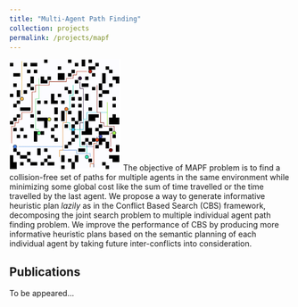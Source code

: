 ```yaml
---
title: "Multi-Agent Path Finding"
collection: projects
permalink: /projects/mapf
---
```


<img src='/images/mapf_instance.png' width=200>
The objective of MAPF problem is to find a collision-free set of paths for multiple agents in the same environment while minimizing some global cost like the sum of time travelled or the time travelled by the last agent.
We propose a way to generate informative heuristic plan <i>lazily</i> as in the Conflict Based Search (CBS) framework, decomposing the joint search problem to multiple individual agent path finding problem.
We improve the performance of CBS by producing more informative heuristic plans based on the semantic planning of each individual agent by taking future inter-conflicts into consideration.

## Publications
To be appeared...

